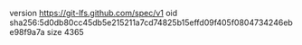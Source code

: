 version https://git-lfs.github.com/spec/v1
oid sha256:5d0db80cc45db5e215211a7cd74825b15effd09f405f0804734246ebe98f9a7a
size 4365
